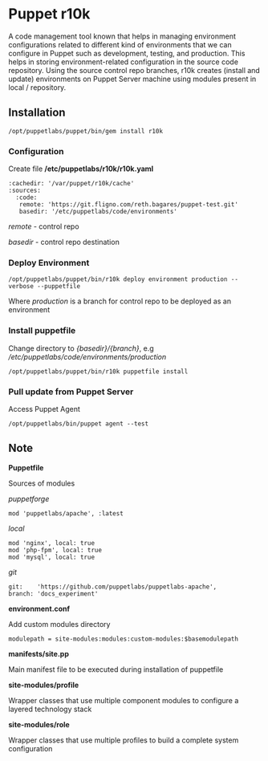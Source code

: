 # Puppet r10k

 A code management tool known that helps in managing environment configurations related to different kind of environments that we can configure in Puppet such as development, testing, and production. This helps in storing environment-related configuration in the source code repository. Using the source control repo branches, r10k creates (install and update) environments on Puppet Server machine using modules present in local / repository.

## Installation

```
/opt/puppetlabs/puppet/bin/gem install r10k
```

### Configuration

Create file **/etc/puppetlabs/r10k/r10k.yaml**

```
:cachedir: '/var/puppet/r10k/cache'
:sources:
  :code:
   remote: 'https://git.fligno.com/reth.bagares/puppet-test.git'
   basedir: '/etc/puppetlabs/code/environments'

```

*remote* - control repo

*basedir* - control repo destination


### Deploy Environment

```
/opt/puppetlabs/puppet/bin/r10k deploy environment production --verbose --puppetfile
```

Where *production* is a branch for control repo to be deployed as an environment

### Install puppetfile

Change directory to *{basedir}/{branch}*, e.g */etc/puppetlabs/code/environments/production*

```
/opt/puppetlabs/puppet/bin/r10k puppetfile install
```

### Pull update from Puppet Server

Access Puppet Agent

```
/opt/puppetlabs/bin/puppet agent --test
```

## Note

**Puppetfile**

Sources of modules

*puppetforge*

```
mod 'puppetlabs/apache', :latest
```

*local*

```
mod 'nginx', local: true
mod 'php-fpm', local: true
mod 'mysql', local: true
```

*git*

```
git:    'https://github.com/puppetlabs/puppetlabs-apache',
branch: 'docs_experiment'

```

**environment.conf**

Add custom modules directory

```
modulepath = site-modules:modules:custom-modules:$basemodulepath

```

**manifests/site.pp**

Main manifest file to be executed during installation of puppetfile

**site-modules/profile**

Wrapper classes that use multiple component modules to configure a layered technology stack

**site-modules/role**

 Wrapper classes that use multiple profiles to build a complete system configuration
